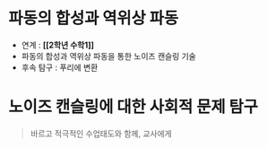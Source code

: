 
# 파동의 합성과 역위상 파동
- 연계 : **[[2학년 수학1]]**
- 파동의 합성과 역위상 파동을 통한 노이즈 캔슬링 기술
- 후속 탐구 : 푸리에 변환


# 노이즈 캔슬링에 대한 사회적 문제 탐구


> 바르고 적극적인 수업태도와 함께, 교사에게 